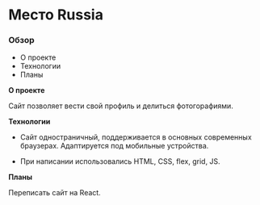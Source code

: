 # Место Russia

### Oбзор
* О проекте
* Технологии
* Планы

**О проекте**

Сайт позволяет вести свой профиль и делиться фотогорафиями.

**Технологии**

* Сайт одностраничный, поддерживается в основных современных браузерах. Адаптируется под мобильные устройства.

* При написании использовались HTML, CSS, flex, grid, JS.

**Планы**

Переписать сайт на React.


